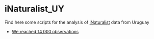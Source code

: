 # iNaturalist_UY
Find here some scripts for the analysis of [iNaturalist](inaturalist.org) data from Uruguay


- [We reached 14,000 observations](iNatUY_14mil.R)
